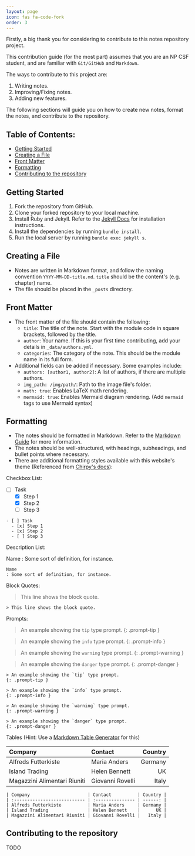 ```yaml
---
layout: page
icon: fas fa-code-fork
order: 3
---
```


Firstly, a big thank you for considering to contribute to this notes repository project.

This contribution guide (for the most part) assumes that you are an NP CSF student, and are familiar with `Git/GitHub`
and `Markdown`.

The ways to contribute to this project are:

1. Writing notes.
2. Improving/Fixing notes.
3. Adding new features.

The following sections will guide you on how to create new notes, format the notes, and contribute to the repository.

## Table of Contents:
- [Getting Started](#getting-started)
- [Creating a File](#creating-a-file)
- [Front Matter](#front-matter)
- [Formatting](#formatting)
- [Contributing to the repository](#contributing-to-the-repository)

## Getting Started

1. Fork the repository from GitHub.
2. Clone your forked repository to your local machine.
3. Install Ruby and Jekyll. Refer to the [Jekyll Docs](https://jekyllrb.com/docs/installation/) for installation
   instructions.
4. Install the dependencies by running `bundle install`.
5. Run the local server by running `bundle exec jekyll s`.

## Creating a File

- Notes are written in Markdown format, and follow the naming convention `YYYY-MM-DD-title.md`. `title` should be the
  content's (e.g. chapter) name.
- The file should be placed in the `_posts` directory.

## Front Matter

- The front matter of the file should contain the following:
  - `title`: The title of the note. Start with the module code in square brackets, followed by the title.
  - `author`: Your name. If this is your first time contributing, add your details in `_data/authors.yml`.
  - `categories`: The category of the note. This should be the module name in its full form.
- Additional fields can be added if necessary. Some examples include:
  - `authors: [author1, author2]`: A list of authors, if there are multiple authors.
  - `img_path: /img/path/`: Path to the image file's folder.
  - `math: true`: Enables LaTeX math rendering.
  - `mermaid: true`: Enables Mermaid diagram rendering. (Add ```mermaid``` tags to use Mermaid syntax)

## Formatting

- The notes should be formatted in Markdown. Refer to the [Markdown Guide](https://www.markdownguide.org/basic-syntax/)
  for more information.
- The notes should be well-structured, with headings, subheadings, and bullet points where necessary.
- There are additional formatting styles available with this website's theme (Referenced from [Chirpy's docs](https://chirpy.cotes.page/posts/text-and-typography/)):

Checkbox List:

- [ ] Task
  - [x] Step 1
  - [x] Step 2
  - [ ] Step 3

```
- [ ] Task
  - [x] Step 1
  - [x] Step 2
  - [ ] Step 3
```

Description List:

Name
: Some sort of definition, for instance.

```
Name
: Some sort of definition, for instance.
```

Block Quotes:

> This line shows the block quote.

```
> This line shows the block quote.
```

Prompts:

> An example showing the `tip` type prompt.
{: .prompt-tip }

> An example showing the `info` type prompt.
{: .prompt-info }

> An example showing the `warning` type prompt.
{: .prompt-warning }

> An example showing the `danger` type prompt.
{: .prompt-danger }


```
> An example showing the `tip` type prompt.
{: .prompt-tip }

> An example showing the `info` type prompt.
{: .prompt-info }

> An example showing the `warning` type prompt.
{: .prompt-warning }

> An example showing the `danger` type prompt.
{: .prompt-danger }
```

Tables
(Hint: Use a [Markdown Table Generator](https://www.tablesgenerator.com/markdown_tables) for this)

| Company                      | Contact          | Country |
|:-----------------------------|:-----------------|--------:|
| Alfreds Futterkiste          | Maria Anders     | Germany |
| Island Trading               | Helen Bennett    |      UK |
| Magazzini Alimentari Riuniti | Giovanni Rovelli |   Italy |

```
| Company                      | Contact          | Country |
| :--------------------------- | :--------------- | ------: |
| Alfreds Futterkiste          | Maria Anders     | Germany |
| Island Trading               | Helen Bennett    |      UK |
| Magazzini Alimentari Riuniti | Giovanni Rovelli |   Italy |
```

## Contributing to the repository

TODO
